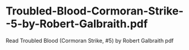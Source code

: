 # Troubled-Blood-Cormoran-Strike--5-by-Robert-Galbraith.pdf
Read Troubled Blood (Cormoran Strike, #5) by Robert Galbraith pdf

